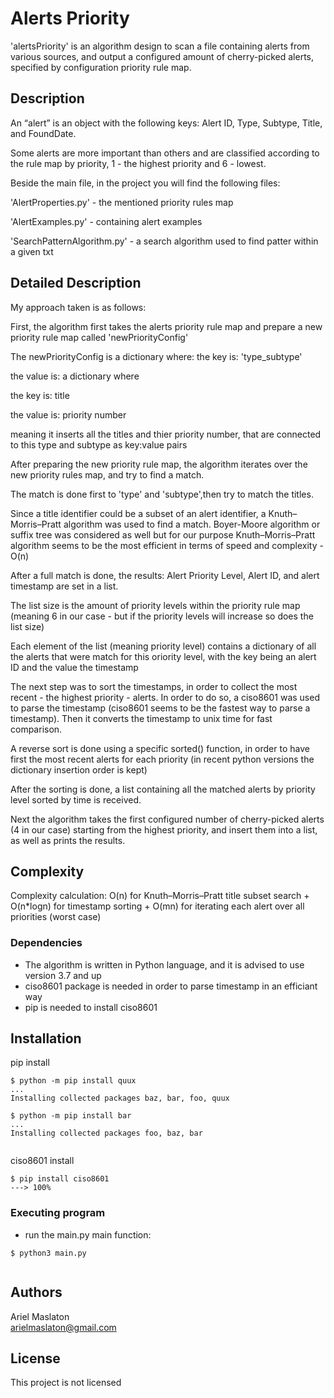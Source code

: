 # Alerts Priority

'alertsPriority' is an algorithm design to scan a file containing alerts from various sources,
and output a configured amount of cherry-picked alerts, specified by configuration priority rule map.

## Description

An “alert” is an object with the following keys: Alert ID, Type, Subtype, Title, and FoundDate.

Some alerts are more important than others and are classified according to the rule map by priority, 1 - the highest priority and 6 - lowest.

Beside the main file, in the project you will find the following files:

'AlertProperties.py' - the mentioned priority rules map

'AlertExamples.py' - containing alert examples

'SearchPatternAlgorithm.py' - a search algorithm used to find patter within a given txt

## Detailed Description
My approach taken is as follows:

First, the algorithm first takes the alerts priority rule map and prepare a new priority rule map called 'newPriorityConfig'

The newPriorityConfig is a dictionary where:
the key is: 'type_subtype'

the value is: a dictionary where

the key is: title

the value is: priority number

meaning it inserts all the titles and thier priority number,
that are connected to this type and subtype as key:value pairs 

After preparing the new priority rule map, the algorithm iterates over the new priority rules map, and try to find a match.

The match is done first to 'type' and 'subtype',then try to match the titles.

Since a title identifier could be a subset of an alert identifier, a Knuth–Morris–Pratt algorithm was used to find a match.
Boyer-Moore algorithm or suffix tree was considered as well but for our purpose Knuth–Morris–Pratt algorithm seems to be the most efficient in terms of speed and complexity - O(n)

After a full match is done, the results: Alert Priority Level, Alert ID, and alert timestamp are set in a list.

The list size is the amount of priority levels within the priority rule map (meaning 6 in our case - but if the priority levels will increase so does the list size)

Each element of the list (meaning priority level) contains a dictionary of all the alerts that were match for this oriority level, with the key being an alert ID and the value the timestamp

The next step was to sort the timestamps, in order to collect the most recent - the highest priority - alerts.
In order to do so, a ciso8601 was used to parse the timestamp (ciso8601 seems to be the fastest way to parse a timestamp).
Then it converts the timestamp to unix time for fast comparison.

A reverse sort is done using a specific sorted() function, in order to have first the most recent alerts for each priority (in recent python versions the dictionary insertion order is kept)

After the sorting is done, a list containing all the matched alerts by priority level sorted by time is received.

Next the algorithm takes the first configured number of cherry-picked alerts (4 in our case) starting from the highest priority, 
and insert them into a list, as well as prints the results.

## Complexity
Complexity calculation:
O(n) for Knuth–Morris–Pratt title subset search +
O(n*logn) for timestamp sorting +
O(mn) for iterating each alert over all priorities (worst case)

### Dependencies

* The algorithm is written in Python language, and it is advised to use version 3.7 and up
* ciso8601 package is needed in order to parse timestamp in an efficiant way
* pip is needed to install ciso8601


## Installation

<div class="termy">
  pip install

```console
$ python -m pip install quux
...
Installing collected packages baz, bar, foo, quux

$ python -m pip install bar
...
Installing collected packages foo, baz, bar
  
```
  
  ciso8601 install
  ```console
$ pip install ciso8601
---> 100%
  
  ```

### Executing program

* run the main.py main function:
  
```console
$ python3 main.py
  
```

## Authors

Ariel Maslaton  
[arielmaslaton@gmail.com](https://github.com/arielmaslaton/)


## License

This project is not licensed
